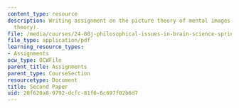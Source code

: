 ```yaml
---
content_type: resource
description: Writing assignment on the picture theory of mental images (or the depictive
  theory).
file: /media/courses/24-08j-philosophical-issues-in-brain-science-spring-2009/20f620a89792dcfc81f66c697f02b6d7_MIT24_08JS09_assn04.pdf
file_type: application/pdf
learning_resource_types:
- Assignments
ocw_type: OCWFile
parent_title: Assignments
parent_type: CourseSection
resourcetype: Document
title: Second Paper
uid: 20f620a8-9792-dcfc-81f6-6c697f02b6d7
---
```

